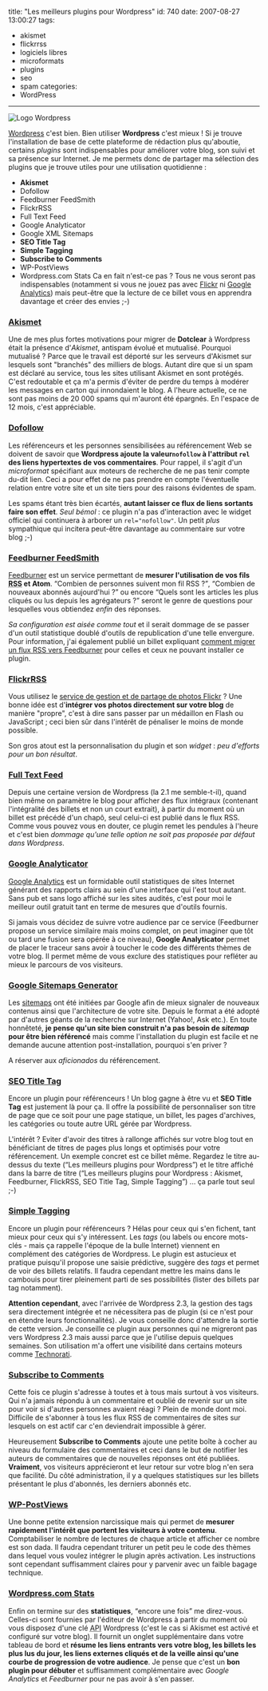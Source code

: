 title: "Les meilleurs plugins pour Wordpress"
id: 740
date: 2007-08-27 13:00:27
tags: 
- akismet
- flickrrss
- logiciels libres
- microformats
- plugins
- seo
- spam
categories: 
- WordPress
---

![Logo Wordpress](https://oncletom.io/images/2008/05/wordpress-logo.png "Logo Wordpress")

[Wordpress](http://wordpress.org) c'est bien. Bien utiliser **Wordpress** c'est mieux !
Si je trouve l'installation de base de cette plateforme de rédaction plus qu'aboutie, certains _plugins_ sont indispensables pour améliorer votre blog, son suivi et sa présence sur Internet. Je me permets donc de partager ma sélection des plugins que je trouve utiles pour une utilisation quotidienne :

*   **Akismet**
*   Dofollow
*   Feedburner FeedSmith
*   FlickrRSS
*   Full Text Feed
*   Google Analyticator
*   Google XML Sitemaps
*   **SEO Title Tag**
*   **Simple Tagging**
*   **Subscribe to Comments**
*   WP-PostViews
*   Wordpress.com Stats
Ca en fait n'est-ce pas ? Tous ne vous seront pas indispensables (notamment si vous ne jouez pas avec [Flickr](http://www.flickr.com) ni [Google Analytics](http://www.google.com/analytics/)) mais peut-être que la lecture de ce billet vous en apprendra davantage et créer des envies ;-)
<!--more-->

### [Akismet](http://wordpress.org/extend/plugins/akismet/)

Une de mes plus fortes motivations pour migrer de **Dotclear** à Wordpress était la présence d'_Akismet_, antispam évolué et mutualisé. Pourquoi mutualisé ? Parce que le travail est déporté sur les serveurs d'Akismet sur lesquels sont "branchés" des milliers de blogs. Autant dire que si un spam est déclaré au service, tous les sites utilisant Akismet en sont protégés.
C'est redoutable et ça m'a permis d'éviter de perdre du temps à modérer les messages en carton qui innondaient le blog. A l'heure actuelle, ce ne sont pas moins de 20 000 spams qui m'auront été épargnés. En l'espace de 12 mois, c'est appréciable.

### [Dofollow](http://www.semiologic.com/software/wp-fixes/dofollow/)

Les référenceurs et les personnes sensibilisées au référencement Web se doivent de savoir que **Wordpress ajoute la valeur`nofollow` à l'attribut `rel` des liens hypertextes de vos commentaires**. Pour rappel, il s'agit d'un _microformat_ spécifiant aux moteurs de recherche de ne pas tenir compte du-dit lien. Ceci a pour effet de ne pas prendre en compte l'éventuelle relation entre votre site et un site tiers pour des raisons évidentes de spam.

Les spams étant très bien écartés, **autant laisser ce flux de liens sortants faire son effet**.
_Seul bémol_ : ce plugin n'a pas d'interaction avec le widget officiel qui continuera à arborer un `rel="nofollow"`. Un petit _plus_ sympathique qui incitera peut-être davantage au commentaire sur votre blog ;-)

### [Feedburner FeedSmith](http://www.feedburner.com/fb/a/help/wordpress_quickstart)

[Feedburner](http://www.feedburner.com) est un service permettant de **mesurer l'utilisation de vos fils <acronym title="Really Simple Syndication">RSS</acronym> et Atom**. <q>Combien de personnes suivent mon fil RSS ?</q>, <q>Combien de nouveaux abonnés aujourd'hui ?</q> ou encore <q>Quels sont les articles les plus cliqués ou lus depuis les agrégateurs ?</q> seront le genre de questions pour lesquelles vous obtiendez _enfin_ des réponses.

_Sa configuration est aisée comme tout_ et il serait dommage de se passer d'un outil statistique doublé d'outils de republication d'une telle envergure.
Pour information, j'ai également publié un billet expliquant [comment migrer un flux RSS vers Feedburner](https://oncletom.io/2007/03/17/migrer-un-flux-rss-vers-feedburner/) pour celles et ceux ne pouvant installer ce plugin.

### [FlickrRSS](http://wordpress.org/extend/plugins/flickr-rss/)

Vous utilisez le [service de gestion et de partage de photos Flickr](http://www.flickr.com) ? Une bonne idée est d'**intégrer vos photos directement sur votre blog** de manière "propre", c'est à dire sans passer par un médaillon en Flash ou JavaScript ; ceci bien sûr dans l'intérêt de pénaliser le moins de monde possible.

Son gros atout est la personnalisation du plugin et son _widget_ : _peu d'efforts pour un bon résultat_.

### [Full Text Feed](http://wordpress.org/extend/plugins/full-text-feed/)

Depuis une certaine version de Wordpress (la 2.1 me semble-t-il), quand bien même on paramètre le blog pour afficher des flux intégraux (contenant l'intégralité des billets et non un court extrait), à partir du moment où un billet est précédé d'un chapô, seul celui-ci est publié dans le flux RSS.
Comme vous pouvez vous en douter, ce plugin remet les pendules à l'heure et c'est bien _dommage qu'une telle option ne soit pas proposée par défaut dans Wordpress_.

### [Google Analyticator](http://wordpress.org/extend/plugins/google-analyticator/)

[Google Analytics](http://www.google.com/analytics/) est un formidable outil statistiques de sites Internet générant des rapports clairs au sein d'une interface qui l'est tout autant. Sans pub et sans logo affiché sur les sites audités, c'est pour moi le meilleur outil gratuit tant en terme de mesures que d'outils fournis.

Si jamais vous décidez de suivre votre audience par ce service (Feedburner propose un service similaire mais moins complet, on peut imaginer que tôt ou tard une fusion sera opérée à ce niveau), **Google Analyticator** permet de placer le traceur sans avoir à toucher le code des différents thèmes de votre blog. Il permet même de vous exclure des statistiques pour refléter au mieux le parcours de vos visiteurs.

### [Google Sitemaps Generator](http://wordpress.org/extend/plugins/google-sitemap-generator/)

Les [sitemaps](http://www.sitemaps.org/) ont été initiées par Google afin de mieux signaler de nouveaux contenus ainsi que l'architecture de votre site. Depuis le format a été adopté par d'autres géants de la recherche sur Internet (Yahoo!, Ask etc.). En toute honnêteté, **je pense qu'un site bien construit n'a pas besoin de _sitemap_ pour être bien référencé** mais comme l'installation du plugin est facile et ne demande aucune attention post-installation, pourquoi s'en priver ?

A réserver aux _aficionados_ du référencement.

### [SEO Title Tag](http://wordpress.org/extend/plugins/seo-title-tag/)

Encore un plugin pour référenceurs ! Un blog gagne à être vu et **SEO Title Tag** est justement là pour ça. Il offre la possibilité de personnaliser son titre de page que ce soit pour une page statique, un billet, les pages d'archives, les catégories ou toute autre URL gérée par Wordpress.

L'intérêt ? Eviter d'avoir des titres à rallonge affichés sur votre blog tout en bénéficiant de titres de pages plus longs et optimisés pour votre référencement. Un exemple concret est ce billet même. Regardez le titre au-dessus du texte (<q>Les meilleurs plugins pour Wordpress</q>) et le titre affiché dans la barre de titre (<q>Les meilleurs plugins pour Wordpress : Akismet, Feedburner, FlickRSS, SEO Title Tag, Simple Tagging</q>) ... ça parle tout seul ;-)

### [Simple Tagging](http://wordpress.org/extend/plugins/simple-tagging-plugin/)

Encore un plugin pour référenceurs ? Hélas pour ceux qui s'en fichent, tant mieux pour ceux qui s'y intéressent. Les _tags_ (ou labels ou encore mots-clés - mais ça rappelle l'époque de la bulle Internet) viennent en complément des catégories de Wordpress.
Le plugin est astucieux et pratique puisqu'il propose une saisie prédictive, suggère des _tags_ et permet de voir des billets relatifs. Il faudra cependant mettre les mains dans le cambouis pour tirer pleinement parti de ses possibilités (lister des billets par tag notamment).

**Attention cependant**, avec l'arrivée de Wordpress 2.3, la gestion des tags sera directement intégrée et ne nécessitera pas de plugin (si ce n'est pour en étendre leurs fonctionnalités). Je vous conseille donc d'attendre la sortie de cette version. Je conseille ce plugin aux personnes qui ne migreront pas vers Wordpress 2.3 mais aussi parce que je l'utilise depuis quelques semaines. Son utilisation m'a offert une visibilité dans certains moteurs comme [Technorati](http://technorati.com).

### [Subscribe to Comments](http://wordpress.org/extend/plugins/subscribe-to-comments/)

Cette fois ce plugin s'adresse à toutes et à tous mais surtout à vos visiteurs. Qui n'a jamais répondu à un commentaire et oublié de revenir sur un site pour voir si d'autres personnes avaient réagi ? Plein de monde dont moi. Difficile de s'abonner à tous les flux RSS de commentaires de sites sur lesquels on est actif car c'en deviendrait impossible à gérer.

Heureusement **Subscribe to Comments** ajoute une petite boîte à cocher au niveau du formulaire des commentaires et ceci dans le but de notifier les auteurs de commentaires que de nouvelles réponses ont été publiées. **Vraiment**, vos visiteurs apprécieront et leur retour sur votre blog n'en sera que facilité.
Du côté administration, il y a quelques statistiques sur les billets présentant le plus d'abonnés, les derniers abonnés etc.

### [WP-PostViews](http://wordpress.org/extend/plugins/wp-postviews/)

Une bonne petite extension narcissique mais qui permet de **mesurer rapidement l'intérêt que portent les visiteurs à votre contenu**. Comptabiliser le nombre de lectures de chaque article et afficher ce nombre est son dada. Il faudra cependant triturer un petit peu le code des thèmes dans lequel vous voulez intégrer le plugin après activation. Les instructions sont cependant suffisamment claires pour y parvenir avec un faible bagage technique.

### [Wordpress.com Stats](http://wordpress.org/extend/plugins/stats/)

Enfin on termine sur des **statistiques**, <q>encore une fois</q> me direz-vous. Celles-ci sont fournies par l'éditeur de Wordpress à partir du moment où vous disposez d'une clé <acronym title="Application Programming Interface">API</acronym> Wordpress (c'est le cas si Akismet est activé et configuré sur votre blog). Il fournit un onglet supplémentaire dans votre tableau de bord et **résume les liens entrants vers votre blog, les billets les plus lus du jour, les liens externes cliqués et de la veille ainsi qu'une courbe de progression de votre audience**.
Je pense que c'est un **bon plugin pour débuter** et suffisamment complémentaire avec _Google Analytics_ et _Feedburner_ pour ne pas avoir à s'en passer.